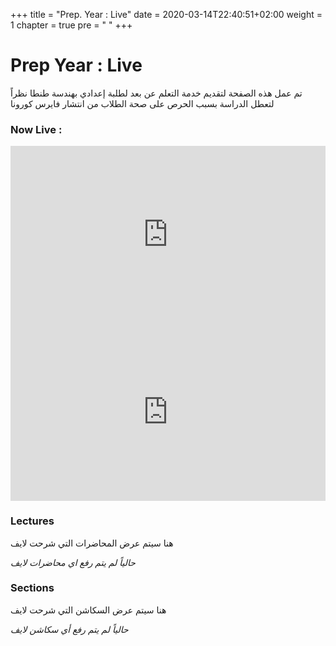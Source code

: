 +++
title = "Prep. Year : Live"
date = 2020-03-14T22:40:51+02:00
weight = 1
chapter = true
pre = "<i class='fas fa-graduation-cap'></i> "
+++

# Prep Year :  Live
تم عمل هذه الصفحة لتقديم خدمة التعلم عن بعد لطلبة إعدادي بهندسة طنطا
نظراً لتعطل الدراسة بسبب الحرص على صحة الطلاب من انتشار فايرس كورونا 


### Now Live :


<div id="Container"
 style="padding-bottom:56.25%; position:relative; display:block; width: 100%">
 <iframe id="ViostreamIframe"
  width="100%" height="100%"
src="https://www.youtube.com/embed/c-DY26jgP8E"
  frameborder="0" allowfullscreen=""
  style="position:absolute; top:0; left: 0"></iframe>
</div>

<div id="Container"
 style="padding-bottom:56.25%; position:relative; display:block; width: 100%">
 <iframe id="ChatIframe"
  width="100%" height="100%"
src="https://www.youtube.com/live_chat?v=c-DY26jgP8E&embed_domain=www.collegetanta.cf"
  frameborder="0" allowfullscreen=""
  style="position:absolute; top:0; left: 0"></iframe>
</div>


### Lectures

هنا سيتم عرض المحاضرات التي شرحت لايف 

*حالياً لم يتم رفع اي محاضرات لايف*

### Sections

هنا سيتم عرض السكاشن التي شرحت لايف

*حالياً لم يتم رفع أي سكاشن لايف*